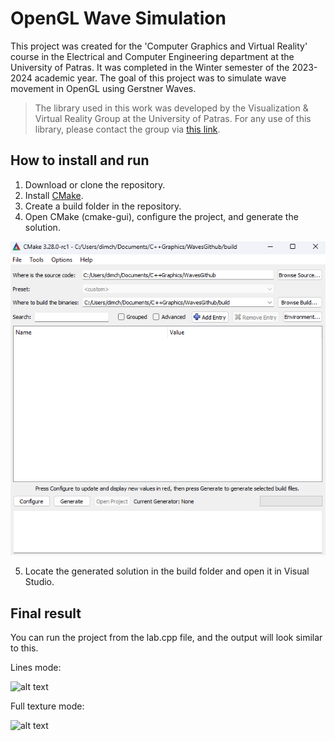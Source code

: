 # OpenGL Wave Simulation
This project was created for the 'Computer Graphics and Virtual Reality' course in the Electrical and Computer Engineering department at the University of Patras. It was completed in the Winter semester of the 2023-2024 academic year. The goal of this project was to simulate wave movement in OpenGL using Gerstner Waves.

> The library used in this work was developed by the Visualization & Virtual Reality Group at the University of Patras. For any use of this library, please contact the group via [this link](https://www.vvr.ece.upatras.gr/contact/).

## How to install and run
1. Download or clone the repository.
2. Install [CMake](https://cmake.org).
3. Create a build folder in the repository.
4. Open CMake (cmake-gui), configure the project, and generate the solution.

![alt text](https://github.com/DimCharala/OpenGL-Waves-Simulation/blob/main/images/cmake.png)

5. Locate the generated solution in the build folder and open it in Visual Studio.

## Final result
You can run the project from the lab.cpp file, and the output will look similar to this. 

Lines mode:

![alt text](https://github.com/DimCharala/OpenGL-Waves-Simulation/blob/main/images/waveslines.gif)

Full texture mode:

![alt text](https://github.com/DimCharala/OpenGL-Waves-Simulation/blob/main/images/waves.gif)


